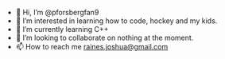- 👋 Hi, I’m @pforsbergfan9
- 👀 I’m interested in learning how to code, hockey and my kids.
- 🌱 I’m currently learning C++
- 💞️ I’m looking to collaborate on nothing at the moment.
- 📫 How to reach me raines.joshua@gmail.com

<!---
pforsbergfan9/pforsbergfan9 is a ✨ special ✨ repository because its `README.md` (this file) appears on your GitHub profile.
You can click the Preview link to take a look at your changes.
--->
